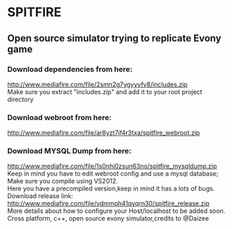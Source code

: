 # SPITFIRE 
## Open source simulator trying to replicate Evony game
### Download dependencies from here:  </br>
http://www.mediafire.com/file/2smn2g7ygyyyfv8/includes.zip </br>
 Make sure you extract "includes.zip" and add it to your root project directory </br>
### Download webroot from here: 
http://www.mediafire.com/file/ar8yzt7jf4r3txa/spitfire_webroot.zip </br>
### Download MYSQL Dump from here: 
http://www.mediafire.com/file/1s0nhi0zsun63no/spitfire_mysqldump.zip </br>
 Keep in mind you have to edit webroot config and use a mysql database; </br>
 Make sure you compile using VS2012. </br>
 Here you have a precompiled version,keep in mind it has a lots of bugs. </br>
 Download release link: http://www.mediafire.com/file/vdmmph41qvqrn30/spitfire_release.zip </br>
 More details about how to configure your Host/localhost to be added soon. </br>
 Cross platform, c++, open source evony simulator,credits to @Daizee
